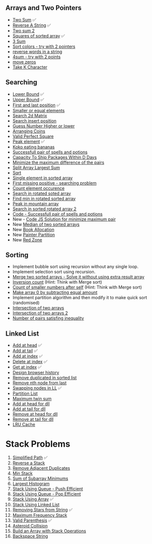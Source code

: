 ## Arrays and Two Pointers
- [Two Sum](https://leetcode.com/problems/two-sum/) ✅
- [Reverse A String](https://leetcode.com/problems/reverse-string/) ✅
- [Two sum 2](https://leetcode.com/problems/two-sum-ii-input-array-is-sorted/) 
- [Squares of sorted array](https://leetcode.com/problems/squares-of-a-sorted-array/description/) ✅
- [3 Sum](https://leetcode.com/problems/3sum/)
- [Sort colors - try with 2 pointers](https://leetcode.com/problems/sort-colors/)
- [reverse words in a string](https://leetcode.com/problems/reverse-words-in-a-string/description/)
- [4sum - try with 2 points](https://leetcode.com/problems/4sum/)
- [move zeros](https://leetcode.com/problems/move-zeroes/)
- [Take K Character](https://leetcode.com/problems/take-k-of-each-character-from-left-and-right/description/)




## Searching 
 - [Lower Bound](https://www.codingninjas.com/studio/problems/lower-bound_8165382) ✅
 - [Upper Bound](https://www.codingninjas.com/studio/problems/implement-upper-bound_8165383) ✅
 - [First and last position](https://leetcode.com/problems/find-first-and-last-position-of-element-in-sorted-array/) ✅
 - [Smaller or equal elements](https://www.interviewbit.com/problems/smaller-or-equal-elements/) 
- [Search 2d Matrix](https://leetcode.com/problems/search-a-2d-matrix/description/)
- [Search insert position](https://leetcode.com/problems/search-insert-position/description/)
- [Guess Number Higher or lower](https://leetcode.com/problems/guess-number-higher-or-lower/description/)
- [Arranging Coins](https://leetcode.com/problems/arranging-coins/)
- [Valid Perfect Square](https://leetcode.com/problems/valid-perfect-square/description/)
- [Peak element](https://leetcode.com/problems/find-peak-element/) ✅
- [Koko eating bananas](https://leetcode.com/problems/koko-eating-bananas/)
- [Successfull pair of spells and potions](https://leetcode.com/problems/successful-pairs-of-spells-and-potions/)
- [Capacity To Ship Packages Within D Days](https://leetcode.com/problems/capacity-to-ship-packages-within-d-days/)
- [Minimize the maximum difference of the pairs](https://leetcode.com/problems/minimize-the-maximum-difference-of-pairs/)
- [Split Array Largest Sum](https://leetcode.com/problems/split-array-largest-sum/)
- [Sqrt](https://leetcode.com/problems/sqrtx/description/)
- [Single element in sorted array](https://leetcode.com/problems/single-element-in-a-sorted-array/description/)
- [First missing positive - searching problem](https://leetcode.com/problems/first-missing-positive/description/)
- [Count element occurence](https://www.interviewbit.com/problems/count-element-occurence/)
- [Search in rotated soted array](https://leetcode.com/problems/search-in-rotated-sorted-array/)
- [Find min in rotated sorted array](https://leetcode.com/problems/find-minimum-in-rotated-sorted-array/)
- [Peak in mountain array](https://leetcode.com/problems/peak-index-in-a-mountain-array/)
- [Search in sorted rotated array 2](https://leetcode.com/problems/search-in-rotated-sorted-array-ii/)
- [Code - Successfull pair of spells and potions](https://leetcode.com/problems/successful-pairs-of-spells-and-potions/)
- New - [Code JS Solution for minimize maximum pair](https://leetcode.com/problems/minimize-the-maximum-difference-of-pairs/)
- New [Median of two sorted arrays](https://leetcode.com/problems/median-of-two-sorted-arrays/)
- New [Book Allocation](https://www.interviewbit.com/problems/allocate-books/)
- New [Painter Partition](https://www.interviewbit.com/problems/painters-partition-problem/)
- New [Red Zone](https://www.interviewbit.com/problems/red-zone/)


## Sorting
- Implement bubble sort using recursion without any single loop.
- Implement selection sort using recursion.
- [Merge two sorted arrays - Solve it without using extra result array](https://leetcode.com/problems/merge-sorted-array/)
- [Inversion count](https://www.spoj.com/problems/INVCNT/) (Hint: Think with Merge sort)
- [Count of smaller numbers after self](https://leetcode.com/problems/count-of-smaller-numbers-after-self/description/) (Hint: Think with Merge sort)
- [Make array 0 by subtracting equal amount](https://leetcode.com/problems/make-array-zero-by-subtracting-equal-amounts/description/)
-  Implement partition algorithm and then modify it to make quick sort (randomised)
- [Intersection of two arrays](https://leetcode.com/problems/intersection-of-two-arrays/description/)
- [Intersection of two arrays 2](https://leetcode.com/problems/intersection-of-two-arrays-ii/)
- [Number of pairs satisfing inequality](https://leetcode.com/problems/number-of-pairs-satisfying-inequality/description/)


## Linked List
- [Add at head](https://leetcode.com/problems/design-linked-list/) ✅
- [Add at tail](https://leetcode.com/problems/design-linked-list/) ✅
- [Add at index](https://leetcode.com/problems/design-linked-list/) ✅
- [Delete at index](https://leetcode.com/problems/design-linked-list/) ✅
- [Get at index](https://leetcode.com/problems/design-linked-list/) ✅
- [Design browser history](https://leetcode.com/problems/design-browser-history/description/)
- [Remove duplicated in sorted list](https://leetcode.com/problems/remove-duplicates-from-sorted-list/)
- [Remove nth node from last](https://leetcode.com/problems/remove-nth-node-from-end-of-list/)
- [Swapping nodes in LL](https://leetcode.com/problems/swapping-nodes-in-a-linked-list/) ✅
- [Partition List](https://leetcode.com/problems/partition-list/) 
- [Maximum twin sum](https://leetcode.com/problems/maximum-twin-sum-of-a-linked-list/)
- [Add at head for dll]()
- [Add at tail for dll]()
- [Remove at head for dll]()
- [Remove at tail for dll]()
- [LRU Cache](https://leetcode.com/problems/lru-cache/)




# Stack Problems

1. [Simplified Path](https://leetcode.com/problems/simplify-path/) ✅
2. [Reverse a Stack](https://www.geeksforgeeks.org/problems/reverse-a-stack/1)
3. [Remove Adjacent Duplicates](https://leetcode.com/problems/remove-all-adjacent-duplicates-in-string/)
4. [Min Stack](https://leetcode.com/problems/min-stack/)
5. [Sum of Subarray Minimums](https://leetcode.com/problems/sum-of-subarray-minimums/)
6. [Largest Histogram](https://leetcode.com/problems/largest-rectangle-in-histogram/)
7. [Stack Using Queue - Push Efficient](https://leetcode.com/problems/implement-stack-using-queues/)
8. [Stack Using Queue - Pop Efficient](https://leetcode.com/problems/implement-stack-using-queues/)
9. [Stack Using Array]() ✅
10. [Stack Using Linked List]()
11. [Removing Stars from String](https://leetcode.com/problems/removing-stars-from-a-string/) ✅
12. [Maximum Frequency Stack](https://leetcode.com/problems/maximum-frequency-stack/)
13. [Valid Parenthesis](https://leetcode.com/problems/valid-parentheses/) ✅
14. [Asteroid Collision](https://leetcode.com/problems/asteroid-collision/)
15. [Build an Array with Stack Operations](https://leetcode.com/problems/build-an-array-with-stack-operations/)
16. [Backspace String](https://leetcode.com/problems/backspace-string-compare/)
